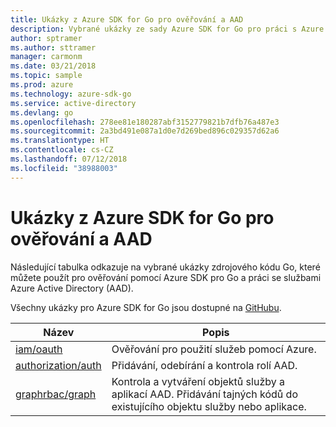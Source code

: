 ```yaml
---
title: Ukázky z Azure SDK for Go pro ověřování a AAD
description: Vybrané ukázky ze sady Azure SDK for Go pro práci s Azure Active Directory (AAD) a ověřováním
author: sptramer
ms.author: sttramer
manager: carmonm
ms.date: 03/21/2018
ms.topic: sample
ms.prod: azure
ms.technology: azure-sdk-go
ms.service: active-directory
ms.devlang: go
ms.openlocfilehash: 278ee81e180287abf3152779821b7dfb76a487e3
ms.sourcegitcommit: 2a3bd491e087a1d0e7d269bed896c029357d62a6
ms.translationtype: HT
ms.contentlocale: cs-CZ
ms.lasthandoff: 07/12/2018
ms.locfileid: "38988003"
---
```

# <a name="azure-sdk-for-go-samples-for-authentication-and-aad"></a>Ukázky z Azure SDK for Go pro ověřování a AAD

Následující tabulka odkazuje na vybrané ukázky zdrojového kódu Go, které můžete použít pro ověřování pomocí Azure SDK pro Go a práci se službami Azure Active Directory (AAD).

Všechny ukázky pro Azure SDK for Go jsou dostupné na [GitHubu](https://github.com/Azure-Samples/azure-sdk-for-go-samples).

| Název | Popis |
|------|-------------|
| [iam/oauth](https://github.com/Azure-Samples/azure-sdk-for-go-samples/blob/master/iam/oauth.go) | Ověřování pro použití služeb pomocí Azure. |
| [authorization/auth](https://github.com/Azure-Samples/azure-sdk-for-go-samples/blob/master/authorization/auth.go) | Přidávání, odebírání a kontrola rolí AAD. |
| [graphrbac/graph](https://github.com/Azure-Samples/azure-sdk-for-go-samples/blob/master/graphrbac/graph.go) | Kontrola a vytváření objektů služby a aplikací AAD. Přidávání tajných kódů do existujícího objektu služby nebo aplikace. |
